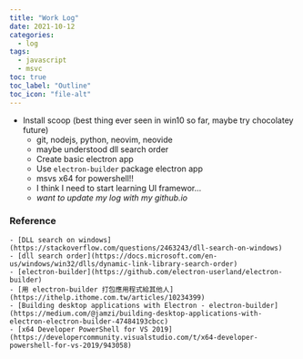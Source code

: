 ```yaml
---
title: "Work Log"
date: 2021-10-12
categories:
  - log
tags:
  - javascript
  - msvc
toc: true
toc_label: "Outline"
toc_icon: "file-alt"
---
```


- Install scoop (best thing ever seen in win10 so far, maybe try chocolatey future)
    - git, nodejs, python, neovim, neovide
    - maybe understood dll search order
    - Create basic electron app
    - Use `electron-builder` package electron app
    - msvs x64 for powershell!!
    - I think I need to start learning UI framewor...
    - *want to update my log with my github.io*

### Reference
    - [DLL search on windows](https://stackoverflow.com/questions/2463243/dll-search-on-windows)
    - [dll search order](https://docs.microsoft.com/en-us/windows/win32/dlls/dynamic-link-library-search-order)
    - [electron-builder](https://github.com/electron-userland/electron-builder)
    - [用 electron-builder 打包應用程式給其他人](https://ithelp.ithome.com.tw/articles/10234399)
    - [Building desktop applications with Electron - electron-builder](https://medium.com/@jamzi/building-desktop-applications-with-electron-electron-builder-47484193cbcc)
    - [x64 Developer PowerShell for VS 2019](https://developercommunity.visualstudio.com/t/x64-developer-powershell-for-vs-2019/943058)
